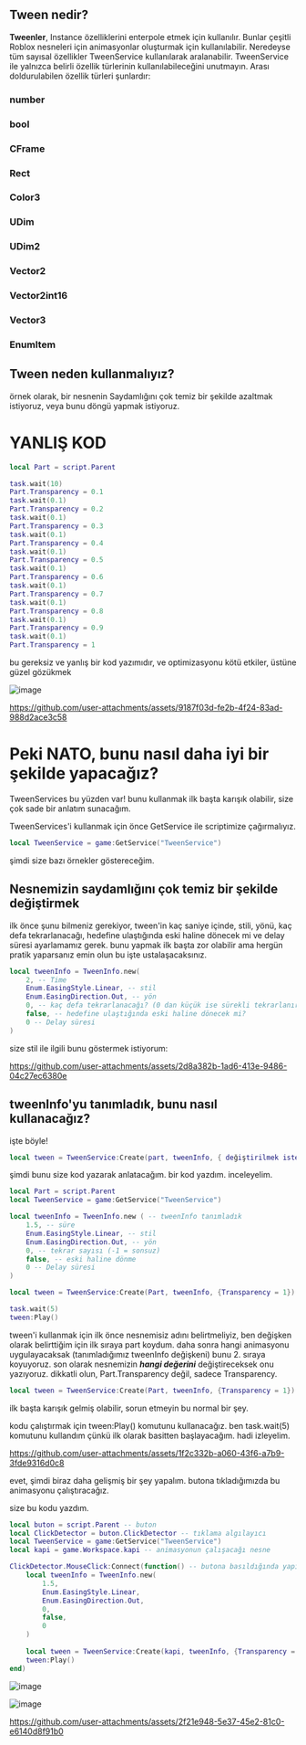## Tween nedir?

**Tweenler**, Instance özelliklerini enterpole etmek için kullanılır. Bunlar çeşitli Roblox nesneleri için animasyonlar oluşturmak için kullanılabilir. Neredeyse tüm sayısal özellikler TweenService kullanılarak aralanabilir. TweenService ile yalnızca belirli özellik türlerinin kullanılabileceğini unutmayın. Arası doldurulabilen özellik türleri şunlardır:
### number
### bool
### CFrame
### Rect
### Color3
### UDim
### UDim2
### Vector2
### Vector2int16
### Vector3
### EnumItem

## Tween neden kullanmalıyız?

örnek olarak, bir nesnenin Saydamlığını çok temiz bir şekilde azaltmak istiyoruz, veya bunu döngü yapmak istiyoruz.

# YANLIŞ KOD

```lua
local Part = script.Parent

task.wait(10)
Part.Transparency = 0.1
task.wait(0.1)
Part.Transparency = 0.2
task.wait(0.1)
Part.Transparency = 0.3
task.wait(0.1)
Part.Transparency = 0.4
task.wait(0.1)
Part.Transparency = 0.5
task.wait(0.1)
Part.Transparency = 0.6
task.wait(0.1)
Part.Transparency = 0.7
task.wait(0.1)
Part.Transparency = 0.8
task.wait(0.1)
Part.Transparency = 0.9
task.wait(0.1)
Part.Transparency = 1
```

bu gereksiz ve yanlış bir kod yazımıdır, ve optimizasyonu kötü etkiler, üstüne güzel gözükmek

![image](https://github.com/user-attachments/assets/950e3017-b5a7-486f-9ada-ca851d02dcf3)

https://github.com/user-attachments/assets/9187f03d-fe2b-4f24-83ad-988d2ace3c58

# Peki NATO, bunu nasıl daha iyi bir şekilde yapacağız?

TweenServices bu yüzden var!
bunu kullanmak ilk başta karışık olabilir, size çok sade bir anlatım sunacağım.

TweenServices'i kullanmak için önce GetService ile scriptimize çağırmalıyız.

```lua
local TweenService = game:GetService("TweenService")
```

şimdi size bazı örnekler göstereceğim.

## Nesnemizin saydamlığını çok temiz bir şekilde değiştirmek

ilk önce şunu bilmeniz gerekiyor, tween'in kaç saniye içinde, stili, yönü, kaç defa tekrarlanacağı, hedefine ulaştığında eski haline dönecek mi ve delay süresi ayarlamamız gerek.
bunu yapmak ilk başta zor olabilir ama hergün pratik yaparsanız emin olun bu işte ustalaşacaksınız.

```lua
local tweenInfo = TweenInfo.new(
	2, -- Time
	Enum.EasingStyle.Linear, -- stil
	Enum.EasingDirection.Out, -- yön
	0, -- kaç defa tekrarlanacağı? (0 dan küçük ise sürekli tekrarlanır)
	false, -- hedefine ulaştığında eski haline dönecek mi? 
	0 -- Delay süresi
)
```

size stil ile ilgili bunu göstermek istiyorum:

https://github.com/user-attachments/assets/2d8a382b-1ad6-413e-9486-04c27ec6380e

## tweenInfo'yu tanımladık, bunu nasıl kullanacağız?

işte böyle!

```lua
local tween = TweenService:Create(part, tweenInfo, { değiştirilmek istenen özellik })
```

şimdi bunu size kod yazarak anlatacağım.
bir kod yazdım. inceleyelim.

```lua
local Part = script.Parent
local TweenService = game:GetService("TweenService")

local tweenInfo = TweenInfo.new ( -- tweenInfo tanımladık
	1.5, -- süre
	Enum.EasingStyle.Linear, -- stil
	Enum.EasingDirection.Out, -- yön
	0, -- tekrar sayısı (-1 = sonsuz)
	false, -- eski haline dönme
	0 -- Delay süresi
)

local tween = TweenService:Create(Part, tweenInfo, {Transparency = 1}) 

task.wait(5)
tween:Play()
```

tween'i kullanmak için ilk önce nesnemisiz adını belirtmeliyiz, ben değişken olarak belirttiğim için ilk sıraya part koydum.
daha sonra hangi animasyonu uygulayacaksak (tanımladığımız tweenInfo değişkeni) bunu 2. sıraya koyuyoruz.
son olarak nesnemizin ***hangi değerini*** değiştireceksek onu yazıyoruz. dikkatli olun, Part.Transparency değil, sadece Transparency.

```lua
local tween = TweenService:Create(Part, tweenInfo, {Transparency = 1})
```

ilk başta karışık gelmiş olabilir, sorun etmeyin bu normal bir şey.

kodu çalıştırmak için tween:Play() komutunu kullanacağız. ben task.wait(5) komutunu kullandım çünkü ilk olarak basitten başlayacağım.
hadi izleyelim.

https://github.com/user-attachments/assets/1f2c332b-a060-43f6-a7b9-3fde9316d0c8

evet, şimdi biraz daha gelişmiş bir şey yapalım. butona tıkladığımızda bu animasyonu çalıştıracağız.

size bu kodu yazdım.

```lua
local buton = script.Parent -- buton
local ClickDetector = buton.ClickDetector -- tıklama algılayıcı
local TweenService = game:GetService("TweenService")
local kapi = game.Workspace.kapi -- animasyonun çalışacağı nesne

ClickDetector.MouseClick:Connect(function() -- butona basıldığında yapılacak senaryo
	local tweenInfo = TweenInfo.new(
		1.5,
		Enum.EasingStyle.Linear,
		Enum.EasingDirection.Out,
		0,
		false,
		0
	)
	
	local tween = TweenService:Create(kapi, tweenInfo, {Transparency = 1})
	tween:Play()
end)
```
![image](https://github.com/user-attachments/assets/b0324f2e-d99b-4952-9e4e-f9f95ad9eea5)

![image](https://github.com/user-attachments/assets/6bb45881-b335-4401-8c8e-7cf0083653ad)


https://github.com/user-attachments/assets/2f21e948-5e37-45e2-81c0-e6140d8f91b0
